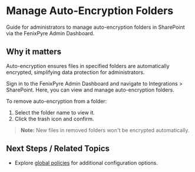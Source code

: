 # Manage Auto-Encryption Folders

Guide for administrators to manage auto-encryption folders in SharePoint via the FenixPyre Admin Dashboard.


## Why it matters
Auto-encryption ensures files in specified folders are automatically encrypted, simplifying data protection for administrators.

Sign in to the FenixPyre Admin Dashboard and navigate to Integrations > SharePoint. Here, you can view and manage auto-encryption folders.

To remove auto-encryption from a folder:
1. Select the folder name to view it.
2. Click the trash icon and confirm.

> **Note:** New files in removed folders won't be encrypted automatically.

## Next Steps / Related Topics
- Explore [global policies](/04-admin-guide/index) for additional configuration options.